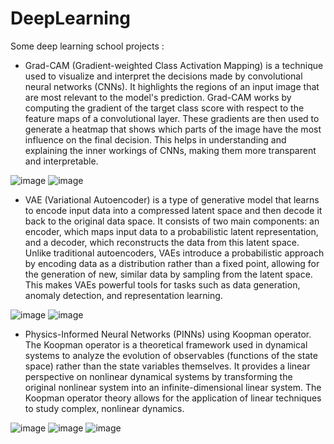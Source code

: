 # DeepLearning
Some deep learning school projects :

- Grad-CAM (Gradient-weighted Class Activation Mapping) is a technique used to visualize and interpret the decisions made by convolutional neural networks (CNNs). It highlights the regions of an input image that are most relevant to the model's prediction. Grad-CAM works by computing the gradient of the target class score with respect to the feature maps of a convolutional layer. These gradients are then used to generate a heatmap that shows which parts of the image have the most influence on the final decision. This helps in understanding and explaining the inner workings of CNNs, making them more transparent and interpretable.

![image](https://github.com/MOMOJordan/DeepLearning/assets/86100448/c1ff92af-80a9-4d39-9a0f-7d45d4bcdd06)
![image](https://github.com/MOMOJordan/DeepLearning/assets/86100448/44307195-1877-48fd-9f17-d997006011d7)

-  VAE (Variational Autoencoder)  is a type of generative model that learns to encode input data into a compressed latent space and then decode it back to the original data space. It consists of two main components: an encoder, which maps input data to a probabilistic latent representation, and a decoder, which reconstructs the data from this latent space. Unlike traditional autoencoders, VAEs introduce a probabilistic approach by encoding data as a distribution rather than a fixed point, allowing for the generation of new, similar data by sampling from the latent space. This makes VAEs powerful tools for tasks such as data generation, anomaly detection, and representation learning.

![image](https://github.com/MOMOJordan/DeepLearning/assets/86100448/4e97323b-76c6-4c86-b0b3-4742a95893ee)
![image](https://github.com/MOMOJordan/DeepLearning/assets/86100448/78069c0b-6a25-4a07-a5d4-e0e00716e1af)

- Physics-Informed Neural Networks (PINNs) using Koopman operator. The Koopman operator is a theoretical framework used in dynamical systems to analyze the evolution of observables (functions of the state space) rather than the state variables themselves. It provides a linear perspective on nonlinear dynamical systems by transforming the original nonlinear system into an infinite-dimensional linear system. The Koopman operator theory allows for the application of linear techniques to study complex, nonlinear dynamics.

 ![image](https://github.com/MOMOJordan/DeepLearning/assets/86100448/de331d22-8fc0-4b9e-a001-6221d328a6cb)
 ![image](https://github.com/MOMOJordan/DeepLearning/assets/86100448/f7b98869-5e0a-47a1-92d3-10b7bb3c35d6)
 ![image](https://github.com/MOMOJordan/DeepLearning/assets/86100448/4aca575f-69c4-4282-9ba0-43a956f1d1c0)



